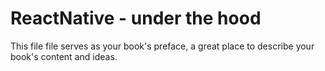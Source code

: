 # ReactNative - under the hood

This file file serves as your book's preface, a great place to describe your book's content and ideas.

